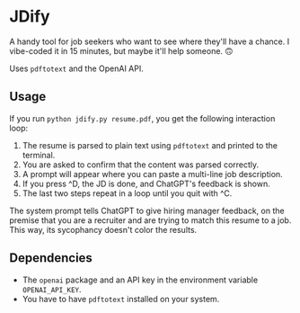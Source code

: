# JDify

A handy tool for job seekers who want to see where they'll have a chance.
I vibe-coded it in 15 minutes, but maybe it'll help someone. 🙃

Uses `pdftotext` and the OpenAI API.

## Usage

If you run `python jdify.py resume.pdf`, you get the following interaction loop:
1. The resume is parsed to plain text using `pdftotext` and printed to the terminal.
2. You are asked to confirm that the content was parsed correctly.
3. A prompt will appear where you can paste a multi-line job description.
4. If you press ^D, the JD is done, and ChatGPT's feedback is shown.
5. The last two steps repeat in a loop until you quit with ^C.

The system prompt tells ChatGPT to give hiring manager feedback, on the premise that you are a recruiter and are trying to match this resume to a job.
This way, its sycophancy doesn't color the results.

## Dependencies

- The `openai` package and an API key in the environment variable `OPENAI_API_KEY`.
- You have to have `pdftotext` installed on your system.
